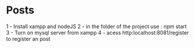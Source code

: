 # Posts
 
1 - Install xampp and nodeJS
2 - in the folder of the project use : npm start
3 - Turn on mysql server from xampp
4 - acess http:localhost:8081/register to register an post
